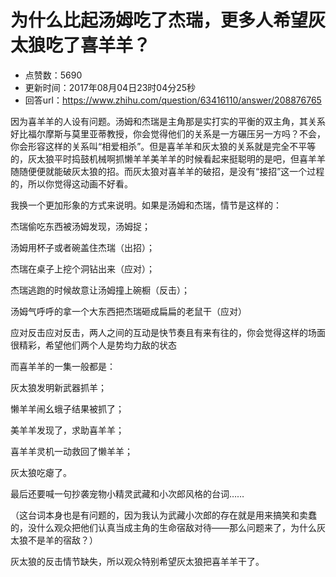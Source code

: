 # 为什么比起汤姆吃了杰瑞，更多人希望灰太狼吃了喜羊羊？
- 点赞数：5690
- 更新时间：2017年08月04日23时04分25秒
- 回答url：https://www.zhihu.com/question/63416110/answer/208876765
<body>
 <p data-pid="O7QoNvBi">因为喜羊羊的人设有问题。汤姆和杰瑞是主角那是实打实的平衡的双主角，其关系好比福尔摩斯与莫里亚蒂教授，你会觉得他们的关系是一方碾压另一方吗？不会，你会形容这样的关系叫“相爱相杀”。但是喜羊羊和灰太狼的关系就是完全不平等的，灰太狼平时捣鼓机械啊抓懒羊羊美羊羊的时候看起来挺聪明的是吧，但喜羊羊随随便便就能破灰太狼的招。而灰太狼对喜羊羊的破招，是没有“接招”这一个过程的，所以你觉得这动画不好看。</p>
 <p data-pid="MH2n9EQ9">我换一个更加形象的方式来说明。如果是汤姆和杰瑞，情节是这样的：</p>
 <p data-pid="0dvFQhvv">杰瑞偷吃东西被汤姆发现，汤姆捉；</p>
 <p data-pid="KSb0RzKd">汤姆用杯子或者碗盖住杰瑞（出招）；</p>
 <p data-pid="Sw-w76sK">杰瑞在桌子上挖个洞钻出来（应对）；</p>
 <p data-pid="OlEXp30W">杰瑞逃跑的时候故意让汤姆撞上碗橱（反击）；</p>
 <p data-pid="Mzt7gRVa">汤姆气呼呼的拿一个大东西把杰瑞砸成扁扁的老鼠干（应对）</p>
 <p data-pid="jiPl2xVE">应对反击应对反击，两人之间的互动是快节奏且有来有往的，你会觉得这样的场面很精彩，希望他们两个人是势均力敌的状态</p>
 <p data-pid="S9eHDeO7">而喜羊羊的一集一般都是：</p>
 <p data-pid="jTjFsSxd">灰太狼发明新武器抓羊；</p>
 <p data-pid="wD1jozq6">懒羊羊闹幺蛾子结果被抓了；</p>
 <p data-pid="6pwzRdGP">美羊羊发现了，求助喜羊羊；</p>
 <p data-pid="kefHEygs">喜羊羊灵机一动救回了懒羊羊；</p>
 <p data-pid="Niwpq3LH">灰太狼吃瘪了。</p>
 <p data-pid="vndSwMF2">最后还要喊一句抄袭宠物小精灵武藏和小次郎风格的台词……</p>
 <p data-pid="VM4x_etx">（这台词本身也是有问题的，因为我认为武藏小次郎的存在就是用来搞笑和卖蠢的，没什么观众把他们认真当成主角的生命宿敌对待——那么问题来了，为什么灰太狼不是羊的宿敌？）</p>
 <p data-pid="5oRrybDk">灰太狼的反击情节缺失，所以观众特别希望灰太狼把喜羊羊干了。</p>
</body>